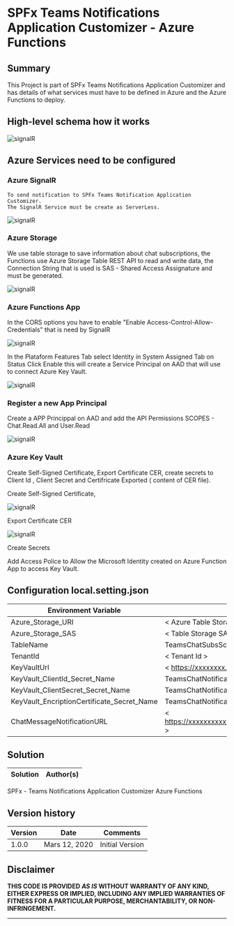 # SPFx Teams Notifications Application Customizer  - Azure Functions

## Summary
This Project is part of SPFx Teams Notifications Application Customizer 
and has details of what services must have to be defined in Azure and the Azure Functions to deploy.

## High-level schema how it works

![signalR](./assets/diagram.png)


## Azure Services need to be configured 

### Azure SignalR 

    To send notification to SPFx Teams Notification Application Customizer.
    The SignalR Service must be create as ServerLess.


  ![signalR](./assets/signalr1.png)


### Azure Storage 

We use table storage to save information about chat subscriptions, the Functions use Azure Storage Table REST API to read and write data, the Connection String that is used is SAS - Shared Access Assignature and must be generated.

     
![signalR](./assets/storage.png)
     
    

 ### Azure Functions App 

In the CORS options you have to enable "Enable Access-Control-Allow-Credentials"  that is need by SignalR

![signalR](./assets/cors.png)

In the Plataform Features Tab select Identity in System Assigned Tab on Status Click Enable this will create a Service Principal on AAD that will use to connect Azure Key Vault.

![signalR](./assets/msi.png)


### Register a new App Principal 

Create a APP Princippal on AAD and add the API Permissions SCOPES - Chat.Read.All and User.Read

![signalR](./assets/app.png)


### Azure Key Vault 

Create Self-Signed Certificate,  Export Certificate CER, create secrets to Client Id , Client Secret and Certifricate Exported ( content of CER file).

Create Self-Signed Certificate,

![signalR](./assets/keyvaultCertificate.png)

Export Certificate CER

![signalR](./assets/exportCert.png)

Create Secrets




Add Access Police to Allow the Microsoft Identity created on Azure Function App to access Key Vault.



## Configuration local.setting.json 


Environment Variable | Required Value
--------------------|------------------------------------ 
Azure_Storage_URI | < Azure Table Storage URI >
Azure_Storage_SAS | < Table Storage SAS connection String >
TableName|  TeamsChatSubsScriptions 
TenantId| < Tenant Id > 
KeyVaultUrl | < https://xxxxxxxx.vault.azure.net/ >
KeyVault_ClientId_Secret_Name | TeamsChatNotificationsClientId 
KeyVault_ClientSecret_Secret_Name | TeamsChatNotificationsClientSecret 
KeyVault_EncriptionCertificate_Secret_Name |  TeamsChatNotificationEncryptionCertificate 
ChatMessageNotificationURL| < https://xxxxxxxxxx.azurewebsites.net/api/TeamsChatWebhook >


## Solution

Solution|Author(s)
--------|---------
SPFx - Teams Notifications Application Customizer Azure Functions 

## Version history

Version|Date|Comments
-------|----|--------
1.0.0|Mars 12, 2020 | Initial Version

## Disclaimer
**THIS CODE IS PROVIDED *AS IS* WITHOUT WARRANTY OF ANY KIND, EITHER EXPRESS OR IMPLIED, INCLUDING ANY IMPLIED WARRANTIES OF FITNESS FOR A PARTICULAR PURPOSE, MERCHANTABILITY, OR NON-INFRINGEMENT.**

---



